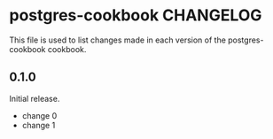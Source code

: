# postgres-cookbook CHANGELOG

This file is used to list changes made in each version of the postgres-cookbook cookbook.

## 0.1.0

Initial release.

- change 0
- change 1
